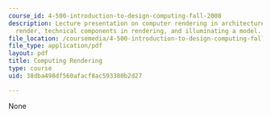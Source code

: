 ```yaml
---
course_id: 4-500-introduction-to-design-computing-fall-2008
description: Lecture presentation on computer rendering in architecture, why architects
  render, technical components in rendering, and illuminating a model.
file_location: /coursemedia/4-500-introduction-to-design-computing-fall-2008/38dba498df560afacf8ac593380b2d27_lec4.pdf
file_type: application/pdf
layout: pdf
title: Computing Rendering
type: course
uid: 38dba498df560afacf8ac593380b2d27

---
```

None